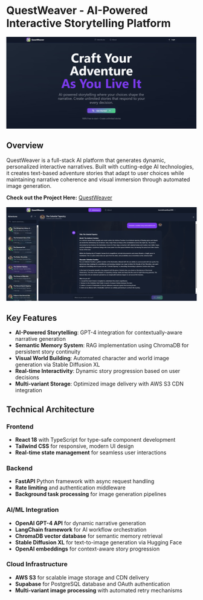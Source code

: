 # QuestWeaver - AI-Powered Interactive Storytelling Platform

![QuestWeaver Hero](Frontend/1755456882573.jpeg)

## Overview

QuestWeaver is a full-stack AI platform that generates dynamic, personalized interactive narratives. Built with cutting-edge AI technologies, it creates text-based adventure stories that adapt to user choices while maintaining narrative coherence and visual immersion through automated image generation.

**Check out the Project Here:** [QuestWeaver](https://quest-weaver.vercel.app/)
<br><br>
![Sample Adventure](Frontend/example.png)

## Key Features

- **AI-Powered Storytelling**: GPT-4 integration for contextually-aware narrative generation
- **Semantic Memory System**: RAG implementation using ChromaDB for persistent story continuity
- **Visual World Building**: Automated character and world image generation via Stable Diffusion XL
- **Real-time Interactivity**: Dynamic story progression based on user decisions
- **Multi-variant Storage**: Optimized image delivery with AWS S3 CDN integration

## Technical Architecture

### Frontend
- **React 18** with TypeScript for type-safe component development
- **Tailwind CSS** for responsive, modern UI design
- **Real-time state management** for seamless user interactions

### Backend
- **FastAPI** Python framework with async request handling
- **Rate limiting** and authentication middleware
- **Background task processing** for image generation pipelines

### AI/ML Integration
- **OpenAI GPT-4 API** for dynamic narrative generation
- **LangChain framework** for AI workflow orchestration
- **ChromaDB vector database** for semantic memory retrieval
- **Stable Diffusion XL** for text-to-image generation via Hugging Face
- **OpenAI embeddings** for context-aware story progression

### Cloud Infrastructure
- **AWS S3** for scalable image storage and CDN delivery
- **Supabase** for PostgreSQL database and OAuth authentication
- **Multi-variant image processing** with automated retry mechanisms

